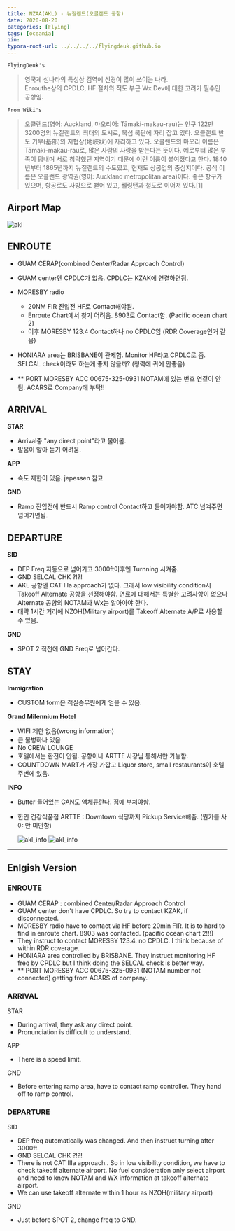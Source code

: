 ```yaml
---
title: NZAA(AKL) - 뉴질랜드(오클랜드 공항)
date: 2020-08-20
categories: [Flying]
tags: [oceania]
pin:
typora-root-url: ../../../../flyingdeuk.github.io
---
```


`FlyingDeuk's`
> 영국계 섬나라의 특성상 검역에 신경이 많이 쓰이는 나라.<br>
Enrouthe상의 CPDLC, HF 절차와 적도 부근 Wx Dev에 대한 고려가 필수인 공항임.

`From Wiki's`
>오클랜드(영어: Auckland, 마오리어: Tāmaki-makau-rau)는 인구 122만 3200명의 뉴질랜드의 최대의 도시로, 북섬 북단에 자리 잡고 있다. 오클랜드 반도 기부(基部)의 지협상(地峽狀)에 자리하고 있다. 오클랜드의 마오리 이름은 Tāmaki-makau-rau로, 많은 사람의 사랑을 받는다는 뜻이다. 예로부터 많은 부족이 탐내며 서로 침략했던 지역이기 때문에 이런 이름이 붙여졌다고 한다. 1840년부터 1865년까지 뉴질랜드의 수도였고, 현재도 상공업의 중심지이다. 공식 이름은 오클랜드 광역권(영어: Auckland metropolitan area)이다. 좋은 항구가 있으며, 항공로도 사방으로 뻗어 있고, 웰링턴과 철도로 이어져 있다.[1]

## Airport Map
![akl](/img/flying/airport/akl_ap.jpg)

## ENROUTE
- GUAM CERAP(combined Center/Radar Approach Control)
- GUAM center엔 CPDLC가 없음. CPDLC는 KZAK에 연결하면됨.
- MORESBY radio
  - 20NM FIR 진입전 HF로 Contact해야됨.
  - Enroute Chart에서 찾기 어려움. 8903로 Contact함. (Pacific ocean chart 2)
  - 이후 MORESBY 123.4 Contact하나 no CPDLC임 (RDR Coverage인거 같음)

- HONIARA area는 BRISBANE이 관제함. Monitor HF라고 CPDLC로 줌. SELCAL check이라도 하는게 좋지 않을까? (청력에 귀에 안좋음)
- ** PORT MORESBY ACC 00675-325-0931 NOTAM에 있는 번호 연결이 안됨. ACARS로 Company에 부탁!!

## ARRIVAL
**STAR**
- Arrival중 "any direct point"라고 물어봄.
- 발음이 알아 듣기 어려움.

**APP**
- 속도 제한이 있음. jepessen 참고

**GND**
- Ramp 진입전에 반드시 Ramp control Contact하고 들어가야함. ATC 넘겨주면 넘어가면됨.

## DEPARTURE
**SID**
- DEP Freq 자동으로 넘어가고 3000ft이후엔 Turnning 시켜줌.
- GND SELCAL CHK ?!?!
- AKL 공항엔 CAT IIIa approach가 없다. 그래서 low visibility condition시 Takeoff Alternate 공항을 선정해야함.
연료에 대해서는 특별한 고려사항이 없으나 Alternate 공항의 NOTAM과 Wx는 알아아야 한다.
- 대략 1시간 거리에 NZOH(Military airport)를 Takeoff Alternate A/P로 사용할 수 있음.

**GND**
- SPOT 2 직전에 GND Freq로 넘어간다.

## STAY
**Immigration**
- CUSTOM form은 객실승무원에게 얻을 수 있음.

**Grand Milennium Hotel**
- WIFI 제한 없음(wrong information)
- 큰 물병하나 있음
- No CREW LOUNGE
- 호텔에서는 환전이 안됨. 공항이나 ARTTE 사장님 통해서만 가능함.
- COUNTDOWN MART가 가장 가깝고 Liquor store, small restaurants이 호텔 주변에 있음.

**INFO**
- Butter 들어있는 CAN도 액체류란다. 짐에 부쳐야함.

- 한인 건강식품점 ARTTE : Downtown 식당까지 Pickup Service해줌. (뭔가를 사야 안 미안함)

  ![akl_info](/img/flying/airport/akl_info.jpeg)
  ![akl_info](/img/flying/airport/akl_info1.jpeg)

-----------
## Enlgish Version

### ENROUTE
- GUAM CERAP : combined Center/Radar Approach Control
- GUAM center don't have CPDLC. So try to contact KZAK, if disconnected.
- MORESBY radio have to contact via HF before 20min FIR. It is to hard to find in enroute chart. 8903 was contacted. (pacific ocean chart 2!!!)
- They instruct to contact MORESBY 123.4. no CPDLC. I think because of within RDR coverage.
- HONIARA area controlled by BRISBANE. They instruct monitoring HF freq by CPDLC but I think doing the SELCAL check is better way.
- ** PORT MORESBY ACC 00675-325-0931 (NOTAM number not connected) getting from ACARS of company.

### ARRIVAL
STAR
- During arrival, they ask any direct point.
- Pronunciation is difficult to understand.

APP
- There is a speed limit.

GND
- Before entering ramp area, have to contact ramp controller. They hand off to ramp control.

### DEPARTURE
SID
- DEP freq automatically was changed. And then instruct turning after 3000ft.
- GND SELCAL CHK ?!?!
- There is not CAT IIIa approach.. So in low visibility condition, we have to check takeoff alternate airport. No fuel consideration only select airport and need to know NOTAM and WX information at takeoff alternate airport.
- We can use takeoff alternate within 1 hour as NZOH(military airport)

GND
- Just before SPOT 2, change freq to GND.
